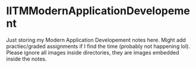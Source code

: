 # IITMModernApplicationDevelopement

Just storing my Modern Application Developement notes here. Might add practiec/graded assignments if I find the time (probably not happening lol). <br>
Please ignore all images inside directories, they are images embedded inside the notes.

